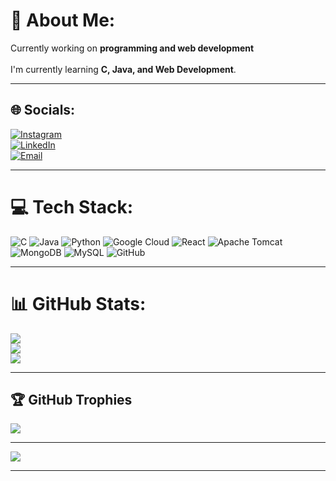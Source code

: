# 💫 About Me:
Currently working on **programming and web development**  
<br>I'm currently learning **C, Java, and Web Development**.  

---

## 🌐 Socials:
[![Instagram](https://img.shields.io/badge/Instagram-%23E4405F.svg?logo=Instagram&logoColor=white)](https://instagram.com/kunalbelieveinyourself)  
[![LinkedIn](https://img.shields.io/badge/LinkedIn-%230077B5.svg?logo=linkedin&logoColor=white)](https://linkedin.com/in/golu-kumar-b27919324)  
[![Email](https://img.shields.io/badge/Email-D14836?logo=gmail&logoColor=white)](mailto:kunalndassbm@gmail.com)

---

# 💻 Tech Stack:
![C](https://img.shields.io/badge/c-%2300599C.svg?style=for-the-badge&logo=c&logoColor=white) 
![Java](https://img.shields.io/badge/java-%23ED8B00.svg?style=for-the-badge&logo=openjdk&logoColor=white) 
![Python](https://img.shields.io/badge/python-3670A0?style=for-the-badge&logo=python&logoColor=ffdd54) 
![Google Cloud](https://img.shields.io/badge/GoogleCloud-%234285F4.svg?style=for-the-badge&logo=google-cloud&logoColor=white) 
![React](https://img.shields.io/badge/react-%2320232a.svg?style=for-the-badge&logo=react&logoColor=%2361DAFB) 
![Apache Tomcat](https://img.shields.io/badge/apache%20tomcat-%23F8DC75.svg?style=for-the-badge&logo=apache-tomcat&logoColor=black) 
![MongoDB](https://img.shields.io/badge/MongoDB-%234ea94b.svg?style=for-the-badge&logo=mongodb&logoColor=white) 
![MySQL](https://img.shields.io/badge/mysql-4479A1.svg?style=for-the-badge&logo=mysql&logoColor=white) 
![GitHub](https://img.shields.io/badge/github-%23121011.svg?style=for-the-badge&logo=github&logoColor=white)

---

# 📊 GitHub Stats:
![](https://github-readme-stats.vercel.app/api?username=golukumarkluniversity&theme=dark&hide_border=false&include_all_commits=true&count_private=true)<br/>
![](https://github-readme-streak-stats.herokuapp.com/?user=golukumarkluniversity&theme=dark&hide_border=false)<br/>
![](https://github-readme-stats.vercel.app/api/top-langs/?username=golukumarkluniversity&theme=dark&hide_border=false&include_all_commits=true&count_private=true&layout=compact)

---

## 🏆 GitHub Trophies
![](https://github-profile-trophy.vercel.app/?username=golukumarkluniversity&theme=dark&no-frame=false&no-bg=false&margin-w=4)

---

[![](https://visitcount.itsvg.in/api?id=golukumarkluniversity&icon=0&color=0)](https://visitcount.itsvg.in)

---

<!-- Proudly created with GPRM ( https://gprm.itsvg.in ) -->
